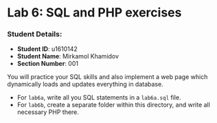 # Lab 6: SQL and PHP exercises

### Student Details:

- **Student ID**: u1610142
- **Student Name**: Mirkamol Khamidov
- **Section Number**: 001



You will practice your SQL skills and also implement a web page which dynamically loads and updates everything in database.

- For `lab6a`, write all you SQL statements in a `lab6a.sql` file.
- For `lab6b`, create a separate folder within this directory, and write all necessary PHP there.






